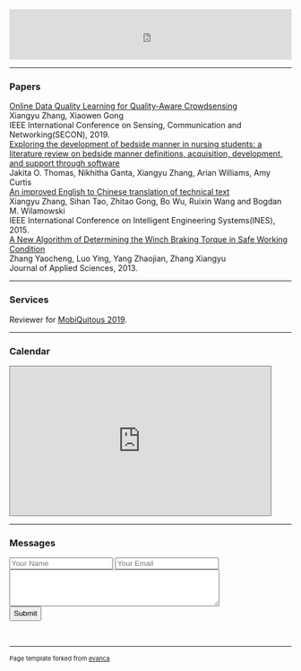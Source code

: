 <iframe src="https://www.zeitverschiebung.net/clock-widget-iframe-v2?language=en&size=small&timezone=America%2FNew_York" width="100%" height="90" frameborder="0" seamless></iframe>

---

### Papers

[Online Data Quality Learning for Quality-Aware Crowdsensing](https://ieeexplore.ieee.org/abstract/document/8824861)
<br>Xiangyu Zhang, Xiaowen Gong
<br>IEEE International Conference on Sensing, Communication and Networking(SECON), 2019.
<br>
[Exploring the development
of bedside manner in nursing students: a literature review on bedside manner definitions, acquisition, development,
and support through software](http://www.auburn.edu/~xzz0044/IJNS-S-19-00088.pdf 
)
<br>Jakita O. Thomas, Nikhitha Ganta, Xiangyu Zhang, Arian Williams, Amy Curtis
<br>
[An improved
English to Chinese translation of technical text](http://ieeexplore.ieee.org/stamp/stamp.jsp?arnumber=7329751)
<br>Xiangyu Zhang, Sihan Tao, Zhitao Gong, Bo Wu, Ruixin Wang and Bogdan M. Wilamowski
<br> IEEE International Conference on Intelligent Engineering Systems(INES), 2015.
<br>
[A New Algorithm of Determining the Winch
Braking Torque in Safe Working Condition](http://scialert.net/qredirect.php?doi=jas.2013.4405.4410&linkid=pdf)
<br>Zhang Yaocheng, Luo Ying, Yang Zhaojian, Zhang Xiangyu
<br>Journal of Applied Sciences, 2013.

---

### Services

Reviewer for [MobiQuitous 2019](http://mobiquitous2019.eai-conferences.org).

---

### Calendar
<iframe src="https://calendar.google.com/calendar/embed?height=266&amp;wkst=1&amp;bgcolor=%23ffffff&amp;ctz=America%2FNew_York&amp;src=eGlhbmd5dXpoYW5nYWlAZ21haWwuY29t&amp;src=ZW4udXNhI2hvbGlkYXlAZ3JvdXAudi5jYWxlbmRhci5nb29nbGUuY29t&amp;color=%2322AA99&amp;color=%231F753C&amp;showTitle=0&amp;showNav=0&amp;showDate=1&amp;showPrint=0&amp;showTabs=1&amp;showCalendars=1&amp;showTz=0" style="border:solid 1px #777" width="466" height="266" frameborder="0" scrolling="no"></iframe>

<br>

---

### Messages
<form action="https://formspree.io/xiangyuzhangai@gmail.com" method="post">
                    <input type="text" placeholder="Your Name" name="name">
                    <input type="email" placeholder="Your Email" name="eamil">
                    <textarea name="message" id="doc-vld-ta-2-1" minlength="10"  placeholder="Please leave a message " rows="4" cols="44">
                    </textarea>
                    <div class="banner_btn pa">
                        <button style="line-height: 20px;" type="submit">Submit</button>
                    </div>
</form>

<br>

---
<p style="font-size:11px">Page template forked from <a href="https://github.com/evanca/quick-portfolio">evanca</a></p>
<!-- Remove above link if you don't want to attibute -->
